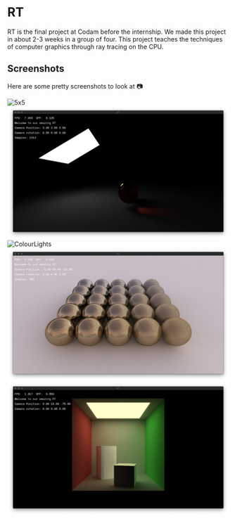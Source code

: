 # RT
RT is the final project at Codam before the internship. We made this project in about 2-3 weeks in a group of four. This project teaches the techniques of computer graphics through ray tracing on the CPU.


## Screenshots
Here are some pretty screenshots to look at :camera:

![5x5](./screenshots/5x5.png)
![caustics](./screenshots/caustics.png)
![ColourLights](./screenshots/Colour%20Lights.png)
![5x5Skybox](./screenshots/Skybox5x5.png)
![Cornell](./screenshots/OurCornell.png)
